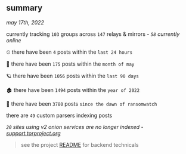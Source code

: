 
## summary
_may 17th, 2022_

currently tracking `103` groups across `147` relays & mirrors - _`58` currently online_

⏲ there have been `4` posts within the `last 24 hours`

🦈 there have been `175` posts within the `month of may`

🪐 there have been `1056` posts within the `last 90 days`

🏚 there have been `1494` posts within the `year of 2022`

🦕 there have been `3780` posts `since the dawn of ransomwatch`

there are `49` custom parsers indexing posts

_`20` sites using v2 onion services are no longer indexed - [support.torproject.org](https://support.torproject.org/onionservices/v2-deprecation/)_

> see the project [README](https://github.com/thetanz/ransomwatch#ransomwatch--) for backend technicals
